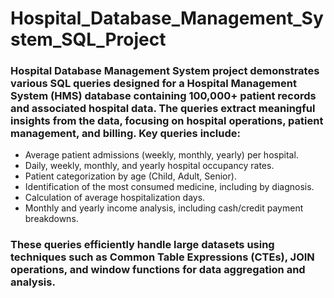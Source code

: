 # Hospital_Database_Management_System_SQL_Project

### Hospital Database Management System project demonstrates various SQL queries designed for a Hospital Management System (HMS) database containing 100,000+ patient records and associated hospital data. The queries extract meaningful insights from the data, focusing on hospital operations, patient management, and billing. Key queries include:

* Average patient admissions (weekly, monthly, yearly) per hospital.
* Daily, weekly, monthly, and yearly hospital occupancy rates.
* Patient categorization by age (Child, Adult, Senior).
* Identification of the most consumed medicine, including by diagnosis.
* Calculation of average hospitalization days.
* Monthly and yearly income analysis, including cash/credit payment breakdowns.
### These queries efficiently handle large datasets using techniques such as Common Table Expressions (CTEs), JOIN operations, and window functions for data aggregation and analysis.
